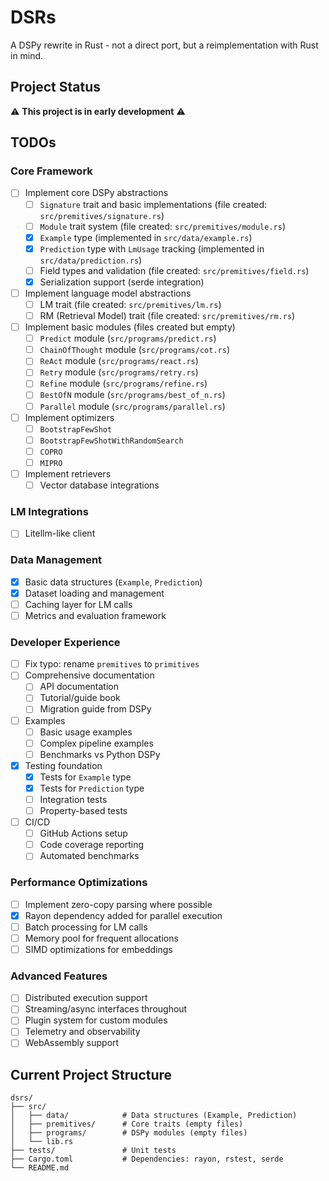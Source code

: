 # DSRs
A DSPy rewrite in Rust - not a direct port, but a reimplementation with Rust in mind.

## Project Status

⚠️ **This project is in early development** ⚠️

## TODOs

### Core Framework
- [ ] Implement core DSPy abstractions
  - [ ] `Signature` trait and basic implementations (file created: `src/premitives/signature.rs`)
  - [ ] `Module` trait system (file created: `src/premitives/module.rs`)
  - [x] `Example` type (implemented in `src/data/example.rs`)
  - [x] `Prediction` type with `LmUsage` tracking (implemented in `src/data/prediction.rs`)
  - [ ] Field types and validation (file created: `src/premitives/field.rs`)
  - [x] Serialization support (serde integration)
- [ ] Implement language model abstractions
  - [ ] LM trait (file created: `src/premitives/lm.rs`)
  - [ ] RM (Retrieval Model) trait (file created: `src/premitives/rm.rs`)
- [ ] Implement basic modules (files created but empty)
  - [ ] `Predict` module (`src/programs/predict.rs`)
  - [ ] `ChainOfThought` module (`src/programs/cot.rs`)
  - [ ] `ReAct` module (`src/programs/react.rs`)
  - [ ] `Retry` module (`src/programs/retry.rs`)
  - [ ] `Refine` module (`src/programs/refine.rs`)
  - [ ] `BestOfN` module (`src/programs/best_of_n.rs`)
  - [ ] `Parallel` module (`src/programs/parallel.rs`)
- [ ] Implement optimizers
  - [ ] `BootstrapFewShot`
  - [ ] `BootstrapFewShotWithRandomSearch`
  - [ ] `COPRO`
  - [ ] `MIPRO`
- [ ] Implement retrievers
  - [ ] Vector database integrations

### LM Integrations
- [ ] Litellm-like client

### Data Management
- [x] Basic data structures (`Example`, `Prediction`)
- [x] Dataset loading and management
- [ ] Caching layer for LM calls
- [ ] Metrics and evaluation framework

### Developer Experience
- [ ] Fix typo: rename `premitives` to `primitives`
- [ ] Comprehensive documentation
  - [ ] API documentation
  - [ ] Tutorial/guide book
  - [ ] Migration guide from DSPy
- [ ] Examples
  - [ ] Basic usage examples
  - [ ] Complex pipeline examples
  - [ ] Benchmarks vs Python DSPy
- [x] Testing foundation
  - [x] Tests for `Example` type
  - [x] Tests for `Prediction` type
  - [ ] Integration tests
  - [ ] Property-based tests
- [ ] CI/CD
  - [ ] GitHub Actions setup
  - [ ] Code coverage reporting
  - [ ] Automated benchmarks

### Performance Optimizations
- [ ] Implement zero-copy parsing where possible
- [x] Rayon dependency added for parallel execution
- [ ] Batch processing for LM calls
- [ ] Memory pool for frequent allocations
- [ ] SIMD optimizations for embeddings

### Advanced Features
- [ ] Distributed execution support
- [ ] Streaming/async interfaces throughout
- [ ] Plugin system for custom modules
- [ ] Telemetry and observability
- [ ] WebAssembly support

## Current Project Structure

```
dsrs/
├── src/
│   ├── data/            # Data structures (Example, Prediction)
│   ├── premitives/      # Core traits (empty files)
│   ├── programs/        # DSPy modules (empty files)
│   └── lib.rs
├── tests/               # Unit tests
├── Cargo.toml           # Dependencies: rayon, rstest, serde
└── README.md
```
